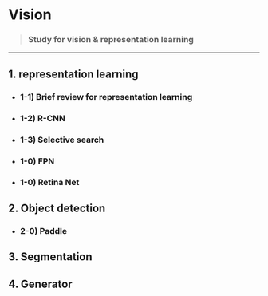 # Vision

> ### Study for vision & representation learning
-----


## 1. representation learning
- ### 1-1) Brief review for representation learning
- ### 1-2) R-CNN
- ### 1-3) Selective search
- ### 1-0) FPN
- ### 1-0) Retina Net


## 2. Object detection
- ### 2-0) Paddle


## 3. Segmentation

## 4. Generator 
